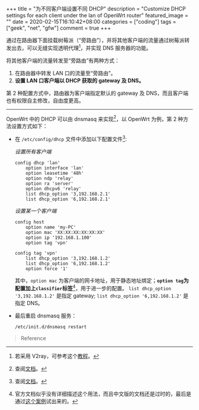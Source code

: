 +++
title = "为不同客户端设置不同 DHCP"
description = "Customize DHCP settings for each client under the lan of OpenWrt router"
featured_image = ""
date = 2020-02-15T16:10:42+08:00
categories = ["coding"]
tags = ["geek", "net", "gfw"]
comment = true
+++

通过在路由器下面挂载树莓派（“旁路由”），并将其他客户端的流量通过树莓派转发出去，可以无缝实现透明代理[^1]，并实现 DNS 服务器的功能。

将其他客户端的流量转发至“旁路由”有两种方式：

1. 在路由器中转发 LAN 口的流量至“旁路由”。
2. **设置 LAN 口客户端以 DHCP 获取的 gateway 及 DNS。**

第 2 种配置方式中，路由器为客户端指定默认的 gateway 及 DNS，而且客户端也有权限自主修改，自由度更高。

---

OpenWrt 中的 DHCP 可以由 dnsmasq 来实现[^2]，以 OpenWrt 为例，第 2 种方法设置方式如下：

- 在 `/etc/config/dhcp` 文件中添加以下配置文件[^2]:

  _设置所有客户端_

  ```
  config dhcp 'lan'
      option interface 'lan'
      option leasetime '48h'
      option ndp 'relay'
      option ra 'server'
      option dhcpv6 'relay'
      list dhcp_option '3,192.168.2.1'
      list dhcp_option '6,192.168.2.1'
  ```

  _设置某一个客户端_

  ```
  config host
      option name 'my-PC'
      option mac 'XX:XX:XX:XX:XX:XX'
      option ip '192.168.1.100'
      option tag 'vpn'

  config tag 'vpn'
      list dhcp_option '3,192.168.1.2'
      list dhcp_option '6,192.168.1.2'
      option force '1'
  ```

  其中，`option mac` 为客户端的网卡地址，用于静态地址绑定；**`option tag`为配置加上`classifier`标签**[^3]，用于进一步的配置。
  `list dhcp_option '3,192.168.1.2'` 是指定 gateway;
  `list dhcp_option '6,192.168.1.2'` 是指定 DNS。

- 最后重启 dnsmasq 服务：

  ```bash
  /etc/init.d/dnsmasq restart
  ```

> Reference

[^1]: 若采用 V2ray，可参考这个[教程](https://toutyrater.github.io/app/tproxy.html)。
[^2]: 查阅[文档](https://openwrt.org/start?id=docs/guide-user/base-system/dhcp)。
[^3]: 官方文档似乎没有详细描述这个用法，而且中文版的文档还是过时的，最后是通过[这个案例](https://sites.google.com/site/virtualdesktoplinkboxbox/home/computing/electronics/routers/openwrt?tmpl=%2Fsystem%2Fapp%2Ftemplates%2Fprint%2F&showPrintDialog=1)试出来的。
